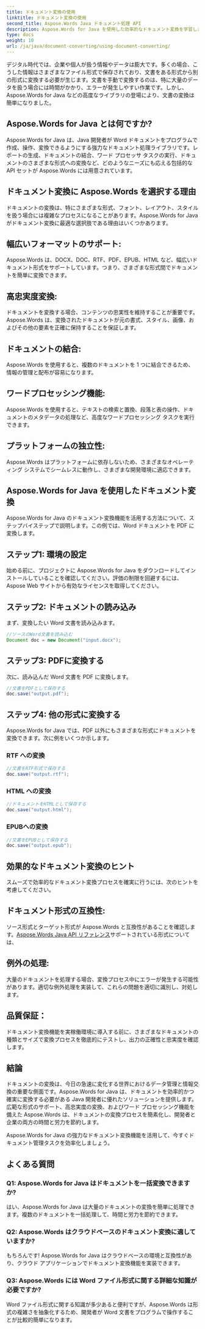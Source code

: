 ```yaml
---
title: ドキュメント変換の使用
linktitle: ドキュメント変換の使用
second_title: Aspose.Words Java ドキュメント処理 API
description: Aspose.Words for Java を使用した効率的なドキュメント変換を学習します。ファイルを完璧に変換、結合、処理します。強力な 1 つのライブラリでワークフローを簡素化します。
type: docs
weight: 10
url: /ja/java/document-converting/using-document-converting/
---
```


デジタル時代では、企業や個人が扱う情報やデータは膨大です。多くの場合、こうした情報はさまざまなファイル形式で保存されており、文書をある形式から別の形式に変換する必要が生じます。文書を手動で変換するのは、特に大量のデータを扱う場合には時間がかかり、エラーが発生しやすい作業です。しかし、Aspose.Words for Java などの高度なライブラリの登場により、文書の変換は簡単になりました。

## Aspose.Words for Java とは何ですか?

Aspose.Words for Java は、Java 開発者が Word ドキュメントをプログラムで作成、操作、変換できるようにする強力なドキュメント処理ライブラリです。レポートの生成、ドキュメントの結合、ワード プロセッサ タスクの実行、ドキュメントのさまざまな形式への変換など、どのようなニーズにも応える包括的な API セットが Aspose.Words には用意されています。

## ドキュメント変換に Aspose.Words を選択する理由

ドキュメントの変換は、特にさまざまな形式、フォント、レイアウト、スタイルを扱う場合には複雑なプロセスになることがあります。Aspose.Words for Java がドキュメント変換に最適な選択肢である理由はいくつかあります。

## 幅広いフォーマットのサポート: 
Aspose.Words は、DOCX、DOC、RTF、PDF、EPUB、HTML など、幅広いドキュメント形式をサポートしています。つまり、さまざまな形式間でドキュメントを簡単に変換できます。

## 高忠実度変換: 
ドキュメントを変換する場合、コンテンツの忠実性を維持することが重要です。Aspose.Words は、変換されたドキュメントが元の書式、スタイル、画像、およびその他の要素を正確に保持することを保証します。

## ドキュメントの結合: 
Aspose.Words を使用すると、複数のドキュメントを 1 つに結合できるため、情報の管理と配布が容易になります。

## ワードプロセッシング機能: 
Aspose.Words を使用すると、テキストの検索と置換、段落と表の操作、ドキュメントのメタデータの処理など、高度なワードプロセッシング タスクを実行できます。

## プラットフォームの独立性: 
Aspose.Words はプラットフォームに依存しないため、さまざまなオペレーティング システムでシームレスに動作し、さまざまな開発環境に適応できます。

## Aspose.Words for Java を使用したドキュメント変換

Aspose.Words for Java のドキュメント変換機能を活用する方法について、ステップバイステップで説明します。この例では、Word ドキュメントを PDF に変換します。

## ステップ1: 環境の設定

始める前に、プロジェクトに Aspose.Words for Java をダウンロードしてインストールしていることを確認してください。評価の制限を回避するには、Aspose Web サイトから有効なライセンスを取得してください。

## ステップ2: ドキュメントの読み込み

まず、変換したい Word 文書を読み込みます。

```java
//ソースのWord文書を読み込む
Document doc = new Document("input.docx");
```

## ステップ3: PDFに変換する

次に、読み込んだ Word 文書を PDF に変換します。

```java
//文書をPDFとして保存する
doc.save("output.pdf");
```

## ステップ4: 他の形式に変換する

Aspose.Words for Java では、PDF 以外にもさまざまな形式にドキュメントを変換できます。次に例をいくつか示します。

### RTF への変換

```java
//文書をRTF形式で保存する
doc.save("output.rtf");
```

### HTML への変換

```java
//ドキュメントをHTMLとして保存する
doc.save("output.html");
```

### EPUBへの変換

```java
//文書をEPUBとして保存する
doc.save("output.epub");
```

## 効果的なドキュメント変換のヒント

スムーズで効率的なドキュメント変換プロセスを確実に行うには、次のヒントを考慮してください。

## ドキュメント形式の互換性: 
ソース形式とターゲット形式が Aspose.Words と互換性があることを確認します。[Aspose.Words Java API リファレンス](https://reference.aspose.com/words/java/)サポートされている形式については、

## 例外の処理: 
大量のドキュメントを処理する場合、変換プロセス中にエラーが発生する可能性があります。適切な例外処理を実装して、これらの問題を適切に識別し、対処します。

## 品質保証： 
ドキュメント変換機能を実稼働環境に導入する前に、さまざまなドキュメントの種類とサイズで変換プロセスを徹底的にテストし、出力の正確性と忠実度を確認します。

## 結論

ドキュメントの変換は、今日の急速に変化する世界におけるデータ管理と情報交換の重要な側面です。Aspose.Words for Java は、ドキュメントを効率的かつ確実に変換する必要がある Java 開発者に優れたソリューションを提供します。広範な形式のサポート、高忠実度の変換、およびワード プロセッシング機能を備えた Aspose.Words は、ドキュメントの変換プロセスを簡素化し、開発者と企業の両方の時間と労力を節約します。

Aspose.Words for Java の強力なドキュメント変換機能を活用して、今すぐドキュメント管理タスクを効率化しましょう。

## よくある質問

### Q1: Aspose.Words for Java はドキュメントを一括変換できますか?

はい、Aspose.Words for Java は大量のドキュメントの変換を簡単に処理できます。複数のドキュメントを一括処理して、時間と労力を節約できます。

### Q2: Aspose.Words はクラウドベースのドキュメント変換に適していますか?

もちろんです! Aspose.Words for Java はクラウドベースの環境と互換性があり、クラウド アプリケーションでドキュメント変換機能を実装できます。

### Q3: Aspose.Words には Word ファイル形式に関する詳細な知識が必要ですか?

Word ファイル形式に関する知識が多少あると便利ですが、Aspose.Words は形式の複雑さを抽象化するため、開発者が Word 文書をプログラムで操作することが比較的簡単になります。
